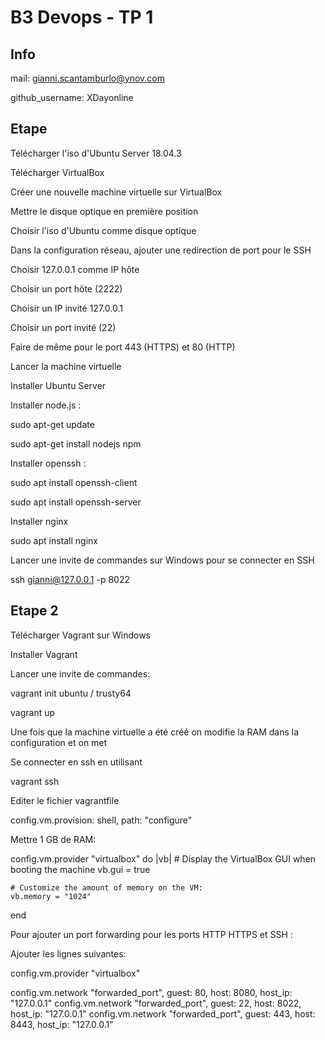 # B3 Devops - TP 1
## Info
mail: gianni.scantamburlo@ynov.com

github_username: XDayonline

## Etape 

Télécharger l'iso d'Ubuntu Server 18.04.3

Télécharger VirtualBox 

Créer une nouvelle machine virtuelle sur VirtualBox

Mettre le disque optique en première position

Choisir l'iso d'Ubuntu comme disque optique

Dans la configuration réseau, ajouter une redirection de port pour le SSH

Choisir 127.0.0.1 comme IP hôte

Choisir un port hôte (2222)

Choisir un IP invité 127.0.0.1

Choisir un port invité (22)

Faire de même pour le port 443 (HTTPS) et 80 (HTTP)

Lancer la machine virtuelle

Installer Ubuntu Server

Installer node.js :
  
  sudo apt-get update
  
  sudo apt-get install nodejs npm

Installer openssh :

  sudo apt install openssh-client

  sudo apt install openssh-server


Installer nginx

  sudo apt install nginx

Lancer une invite de commandes sur Windows pour se connecter en SSH

  ssh gianni@127.0.0.1 -p 8022

## Etape 2

Télécharger Vagrant sur Windows

Installer Vagrant

Lancer une invite de commandes:

  vagrant init ubuntu / trusty64
  
  vagrant up
  
Une fois que la machine virtuelle a été créé on modifie la RAM dans la configuration et on met 

Se connecter en ssh en utilisant
  
  vagrant ssh

Editer le fichier vagrantfile

config.vm.provision: shell, path: "configure"

Mettre 1 GB de RAM:

config.vm.provider "virtualbox" do |vb|
    # Display the VirtualBox GUI when booting the machine
    vb.gui = true
  
    # Customize the amount of memory on the VM:
    vb.memory = "1024"
  end

Pour ajouter un port forwarding pour les ports HTTP HTTPS et SSH :

Ajouter les lignes suivantes:


config.vm.provider "virtualbox"

  config.vm.network "forwarded_port", guest: 80, host: 8080, host_ip: "127.0.0.1"
  config.vm.network "forwarded_port", guest: 22, host: 8022, host_ip: "127.0.0.1"
  config.vm.network "forwarded_port", guest: 443, host: 8443, host_ip: "127.0.0.1"
